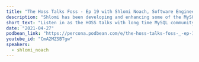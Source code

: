 ```yaml
---
title: "The Hoss Talks Foss - Ep 19 with Shlomi Noach, Software Engineer PlanetScale"
description: "Shlomi has been developing and enhancing some of the MySQL communities most popular tools for years. You may know his mysql work from projects like Orchestrator, Ghost, and Vitess. He shares his experiences and his motivations behind some of these projects and gives us a preview into what he is up to next!"
short_text: "Listen in as the HOSS talks with long time MySQL community contributor Shlomi Noach. Shlomi has been developing and enhancing some of the MySQL communities most popular tools for years. You may know his mysql work from projects like Orchestrator, Ghost, and Vitess. He shares his experiences and his motivations behind some of these projects and gives us a preview into what he is up to next!"
date: "2021-04-27"
podbean_link: "https://percona.podbean.com/e/the-hoss-talks-foss-_-ep-19-with-shlomi-noach-software-engineer-planetscale/"
youtube_id: "CmA2MZSBTgw"
speakers:
  - shlomi_noach
---
```


